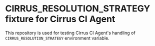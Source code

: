 # CIRRUS_RESOLUTION_STRATEGY fixture for Cirrus CI Agent

This repository is used for testing Cirrus CI Agent's handling of `CIRRUS_RESOLUTION_STRATEGY` environment variable.
